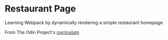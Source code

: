 # Restaurant Page

Learning Webpack by dynamically rendering a simple  restaurant homepage

From The Odin Project's [curriculum](https://www.theodinproject.com/courses/javascript/lessons/restaurant-page?ref=lnav)